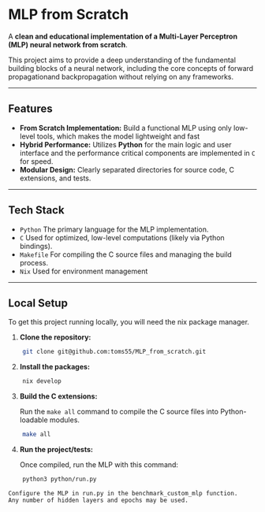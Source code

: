 # MLP from Scratch

A **clean and educational implementation of a Multi-Layer Perceptron (MLP) neural network from scratch**.

This project aims to provide a deep understanding of the fundamental building blocks of a neural network, including the core concepts of forward propagationand backpropagation without relying on any frameworks.

---

##  Features

* **From Scratch Implementation:** Build a functional MLP using only low-level tools, which makes the model lightweight and fast
* **Hybrid Performance:** Utilizes **Python** for the main logic and user interface and the performance critical components are implemented in `C` for speed.
* **Modular Design:** Clearly separated directories for source code, C extensions, and tests.

---

## Tech Stack

* `Python` The primary language for the MLP implementation.
* `C` Used for optimized, low-level computations (likely via Python bindings).
* `Makefile` For compiling the C source files and managing the build process.
* `Nix` Used for environment management

---

## Local Setup

To get this project running locally, you will need the nix package manager.

1.  **Clone the repository:**

```bash
    git clone git@github.com:toms55/MLP_from_scratch.git
```

2.  **Install the packages:**
```bash
    nix develop
```

3.  **Build the C extensions:**
    
    Run the `make all` command to compile the C source files into Python-loadable modules.
```bash
    make all
```

4.  **Run the project/tests:**
    
    Once compiled, run the MLP with this command:
```bash
    python3 python/run.py
```
    
    Configure the MLP in run.py in the benchmark_custom_mlp function. 
    Any number of hidden layers and epochs may be used.

